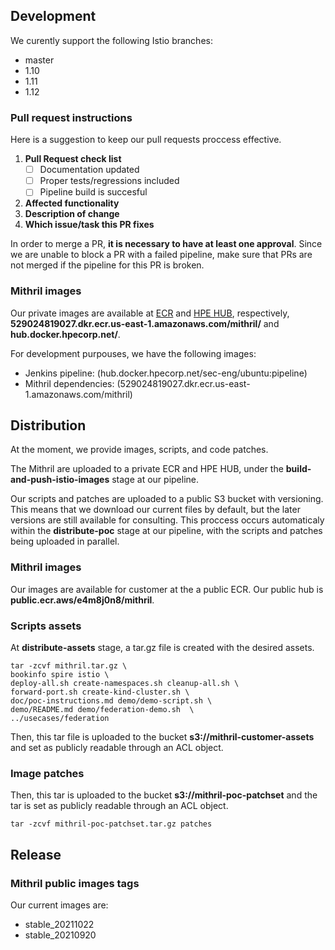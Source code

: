 ## Development

We curently support the following Istio branches:
 - master
 - 1.10
 - 1.11
 - 1.12

### Pull request instructions
Here is a suggestion to keep our pull requests proccess effective.
 1. **Pull Request check list**
    -   [ ] Documentation updated
    -   [ ] Proper tests/regressions included
    -   [ ] Pipeline build is succesful
 2. **Affected functionality**  
 3.  **Description of change**
 4.  **Which issue/task this PR fixes**

In order to merge a PR, **it is necessary to have at least one approval**. Since we are unable to block a PR with a failed pipeline, make sure that PRs are not merged if the pipeline for this PR is broken.

### Mithril images
Our private images are available at [ECR](https://console.aws.amazon.com/ecr/home?region=us-east-1) and [HPE HUB](https://hub.docker.hpecorp.net/), respectively, 
**529024819027.dkr.ecr.us-east-1.amazonaws.com/mithril/** and **hub.docker.hpecorp.net/**.

For development purpouses, we have the following images:

 - Jenkins pipeline: (hub.docker.hpecorp.net/sec-eng/ubuntu:pipeline)
 - Mithril dependencies: (529024819027.dkr.ecr.us-east-1.amazonaws.com/mithril)
	

## Distribution
At the moment, we provide images, scripts, and code patches.

The Mithril are uploaded to a private ECR and HPE HUB, under the **build-and-push-istio-images** stage at our pipeline. 

Our scripts and patches are uploaded to a public S3 bucket with versioning. This means that we download our current files by default, but the later versions are still available for consulting. This proccess occurs automaticaly within the **distribute-poc** stage at our pipeline, with the scripts and patches being uploaded in parallel. 

### Mithril images
Our images are available for customer at the a public ECR. Our public hub is **public.ecr.aws/e4m8j0n8/mithril**.

### Scripts assets

At **distribute-assets** stage, a tar.gz file is created with the desired assets.

    tar -zcvf mithril.tar.gz \
    bookinfo spire istio \
    deploy-all.sh create-namespaces.sh cleanup-all.sh \ 
    forward-port.sh create-kind-cluster.sh \ 
    doc/poc-instructions.md demo/demo-script.sh \ 
    demo/README.md demo/federation-demo.sh  \
    ../usecases/federation

Then, this tar file is uploaded to the bucket **s3://mithril-customer-assets** and set as publicly readable through an ACL object.

### Image patches

Then, this tar is uploaded to the bucket **s3://mithril-poc-patchset** and the tar is set as publicly readable through an ACL object.

    tar -zcvf mithril-poc-patchset.tar.gz patches

## Release 

### Mithril public images tags

Our current images are:
- stable_20211022
- stable_20210920 

